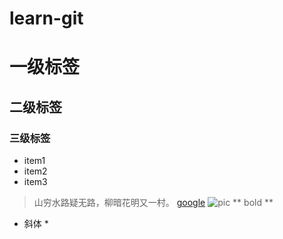 # learn-git
# 一级标签
## 二级标签
### 三级标签
* item1
* item2
* item3
> 山穷水路疑无路，柳暗花明又一村。
[google](http://google.com)
![pic](http://mouapp.com/Mou_128.png)
** bold **
* 斜体 *
